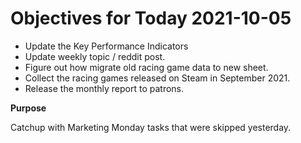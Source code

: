 # Objectives for Today 2021-10-05

- Update the Key Performance Indicators
- Update weekly topic / reddit post.
- Figure out how migrate old racing game data to new sheet.
- Collect the racing games released on Steam in September 2021.
- Release the monthly report to patrons.

**Purpose**

Catchup with Marketing Monday tasks that were skipped yesterday.
